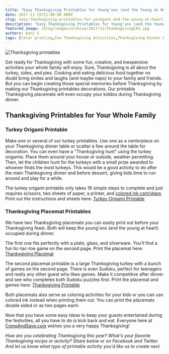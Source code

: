 ```yaml
---
title: "Easy Thanksgiving Printables for Young'uns (and the Young at Heart)"
date: 2017-11-15T21:00:00.000Z
slug: easy-thanksgiving-printables-for-younguns-and-the-young-at-heart
description: "Easy Thanksgiving Printables for Young'uns (and the Young at Heart)"
featured_image: /blog/images/archive/2017/11/thanksgivingCAS.jpg
authors: Katy S
tags: [Color printing,Fun Thanksgiving Activities,Thanksgiving Dinner Placemats,holidays,Printables,Printing in color]
---
```


![Thanksgiving printables](/blog/images/thanksgivingCAS.jpg "Thanksgiving dinner")

Get ready for Thanksgiving with some fun, creative, and inexpensive activities your whole family will enjoy. Sure, Thanksgiving is all about the turkey, sides, and pies. Cooking and eating delicious food together no doubt bring smiles and laughs (and maybe naps) to your family and friends. But you can begin creating those special memories before Thanksgiving by making our Thanksgiving printables decorations. Our printable Thanksgiving placemats will even occupy your kiddos during Thanksgiving dinner.  

## Thanksgiving Printables for Your Whole Family

### Turkey Origami Printable

Make one or several of our turkey printables. Use one as a centerpiece on your Thanksgiving dinner table or scatter a few around the table for decoration. You can even have a "Thanksgiving hunt" using the turkey origamis. Place them around your house or outside, weather permitting. Then, let the children hunt for the turkeys with a small prize awarded to whoever finds the most turkeys. This would be a good activity to do after the main Thanksgiving dinner and before dessert, giving kids time to run around and play for a while.

The turkey origami printable only takes 16 simple steps to complete and just requires scissors, two sheets of paper, a printer, and [colored ink cartridges](https://www.compandsave.com). Print out the instructions and sheets here: [Turkey Origami Printable](https://www.compandsave.com/v/mp/cas%5Fblog/2013-thanksgiving-origami-CAS.pdf)

### Thanksgiving Placemat Printables

We have two Thanksgiving placemats you can easily print out before your Thanksgiving feast. Both will keep the young'uns (and the young at heart) occupied during dinner. 

The first one fits perfectly with a plate, glass, and silverware. You'll find a fun tic-tac-toe game on the second page. Print the placemat here: [Thanksgiving Placemat](https://www.compandsave.com/v/mp/cas%5Fblog/cas-small-placemat.pdf)

The second placemat printable is a large Thanksgiving turkey with a bunch of games on the second page. There is even Sudoku, perfect for teenagers and really any other guest who likes games. Make it competitive after dinner and see who completes both Sudoku puzzles first. Print the placemat and games here: [Thanksgiving Printable](https://www.compandsave.com/v/mp/cas%5Fblog/placemat-cas.pdf)

Both placemats also serve as coloring activities for your kids or you can use colored ink instead when printing them out. You can print the placemats double sided or as two pages each.

Now that you have some easy ideas to keep your guests entertained during the festivities, all you have to do is kick back and eat. Everyone here at [CompAndSave.com](https://www.compandsave.com) wishes you a very happy Thanksgiving!

_How are you celebrating Thanksgiving this year? What's your favorite Thanksgiving recipe or activity? Share below or on Facebook and Twitter. And let us know what type of printable activity you'd like us to create next._